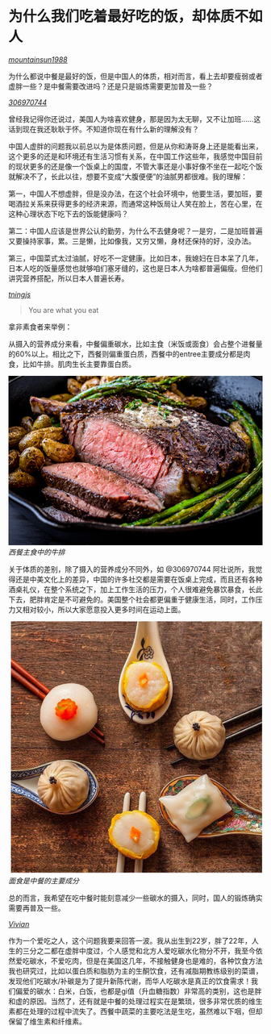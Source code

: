 # 为什么我们吃着最好吃的饭，却体质不如人

*[mountainsun1988](http://renzhen1024.com/u/mountainsun1988)*

为什么都说中餐是最好的饭，但是中国人的体质，相对而言，看上去却要瘦弱或者虚胖一些？是中餐需要改进吗？还是只是锻炼需要更加普及一些？

*[306970744](http://renzhen1024.com/u/306970744)*

曾经我记得你还说过，美国人为啥喜欢健身，那是因为太无聊，又不让加班……这话到现在我还耿耿于怀。不知道你现在有什么新的理解没有？

中国人虚胖的问题我以前总以为是体质问题，但是从你和涛哥身上还是能看出来，这个更多的还是和环境还有生活习惯有关系，在中国工作这些年，我感觉中国目前的现状更多的还是像一个饭桌上的国度，不管大事还是小事好像不坐在一起吃个饭就解决不了，长此以往，想要不变成“大腹便便”的油腻男都很难。我的理解：

第一，中国人不想虚胖，但是没办法，在这个社会环境中，他要生活，要加班，要喝酒拉关系来获得更多的经济来源，而通常这种饭局让人笑在脸上，苦在心里，在这种心理状态下吃下去的饭能健康吗？

第二：中国人应该是世界公认的勤劳，为什么不去健身呢？一是穷，二是加班普遍又要操持家事，累。三是懒，比如像我，又穷又懒，身材还保持的好，没办法。

第三，中国菜式太过油腻，好吃不一定健康。比如日本，我媳妇在日本呆了几年，日本人吃的饭量感觉也就够咱们塞牙缝的，这也是日本人为啥都普遍偏瘦。但他们讲究营养搭配，所以日本人普遍长寿。

*[tningjs](http://renzhen1024.com/u/tningjs)*

> You are what you eat

拿非素食者来举例：

从摄入的营养成分来看，中餐偏重碳水，比如主食（米饭或面食）会占整个进餐量的60%以上。相比之下，西餐则偏重蛋白质，西餐中的entree主要成分都是肉食，比如牛排。肌肉生长主要靠蛋白质。

![rib-eye-steak|600x400](images/rib-eye-steak.jpeg)
_西餐主食中的牛排_

关于体质的差别，除了摄入的营养成分不同外，如 @306970744 阿壮说所，我觉得还是中美文化上的差异，中国的许多社交都是需要在饭桌上完成，而且还有各种酒桌礼仪，在整个系统之下，加上工作生活的压力，个人很难避免暴饮暴食，长此下去，肥胖肯定是不可避免的。美国整个社会都更偏重于健康生活，同时，工作压力又相对较小，所以大家愿意投入更多时间在运动上面。

![chinese-food|503x500](images/chinese-food.jpeg) 
_面食是中餐的主要成分_

总的而言，我希望在吃中餐时能刻意减少一些碳水的摄入，同时，国人的锻炼确实需要再普及一些。

*[Vivian](http://renzhen1024.com/u/Vivian)*

作为一个爱吃之人，这个问题我要来回答一波。我从出生到22岁，胖了22年，人生的三分之二都在虚胖中度过，个人感觉和北方人爱吃碳水化物分不开，我至今依然爱吃碳水，不爱吃肉，但是在美国这几年，不接触健身也是难的，各种饮食方法我也研究过，比如以蛋白质和脂肪为主的生酮饮食，还有减脂期教练级别的菜谱，发现他们吃碳水/补碳是为了提升新陈代谢，而华人吃碳水是真正的饮食需求！我们偏爱的碳水：白米，白饭，也都是gi值（升血糖指数）非常高的类别，这也是胖和虚的原因。当然了，还有就是中餐的处理过程实在是繁琐，很多非常优质的维生素都在处理的过程中流失了。西餐中蔬菜的主要吃法是生吃，虽然难以下咽，但却保留了维生素和纤维素。